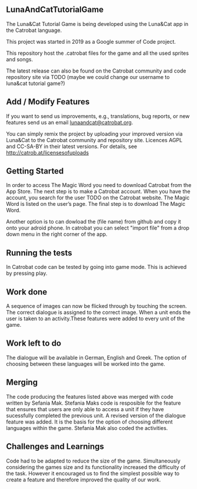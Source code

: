## LunaAndCatTutorialGame
The Luna&Cat Tutorial Game is being developed using the Luna&Cat app in the Catrobat language.

This project was started in 2019 as a Google summer of Code project.

This repository host the .catrobat files for the game and all the used sprites and songs.

The latest release can also be found on the Catrobat community and code repository site via TODO (maybe we could change our username to luna&cat tutorial game?)

## Add / Modify Features
If you want to send us improvements, e.g., translations, bug reports, or new features send us an email lunaandcat@catrobat.org.

You can simply remix the project by uploading your improved version via Luna&Cat to the Catrobat community and repository site.
Licences
AGPL and CC-SA-BY in their latest versions. For details, see http://catrob.at/licensesofuploads

## Getting Started

In order to access The Magic Word you need to download Catrobat from the App Store. 
The next step is to make a Catrobat account. When you have the account, you search
for the user TODO on the Catrobat website. The Magic Word is listed on the user’s page.
The final step is to download The Magic Word.

Another option is to can dowload the (file name) from github and copy it onto your adroid phone.
In catrobat you can select "import file" from a drop down menu in the right corner of the 
app.

## Running the tests

In Catrobat code can be tested by going into game mode. 
This is achieved by pressing play.

## Work done 

A sequence of images can now be flicked through by touching the screen.
The correct dialogue is assigned to the correct image. When a unit ends
the user is taken to an activity.These features were added to
every unit of the game. 

## Work left to do 

The dialogue will be available in German, English and Greek. 
The option of choosing between these languages will be worked
into the game.

## Merging

The code producing the features listed above was merged with code written
by Sefania Mak. Stefania Maks code is resposible for the feature that ensures
that users are only able to access a unit if they have sucessfully completed
the previous unit. A revised version of the dialogue feature was added. It
is the basis for the option of choosing different languages within the game.
Stefania Mak also coded the activities.

## Challenges and Learnings

Code had to be adapted to reduce the size of the game. Simultaneously 
considering the games size and its functionality increased the difficulty 
of the task. However it encouraged us to find the simplest possible way
to create a feature and therefore improved the quality of our work.






